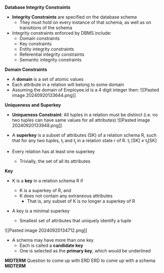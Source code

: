 **Database Integrity Constraints**
- **Integrity Constraints** are specified on the database schema
	- They must hold on every instance of that schema, as well as on transitions of the schema
- Integrity constraints enforced by DBMS include:
	- Domain constraints
	- Key constraints
	- Entity integrity constraints
	- Referential integrity constraints
	- Semantic integrity constraints

**Domain Constraints**
- A **domain** is a set of atomic values
- Each attribute in a relation will belong to some domain
- Assuming the domain of Employee.id is a 4 digit integer then:
![[Pasted image 20240920133644.png]]

**Uniqueness and Superkey**
- **Uniqueness Constraint**: All tuples in a relation must be distinct (i.e. no two tuples can have same values for all attributes)
![[Pasted image 20240920133948.png]]

- A **superkey** is a subset of attributes (SK) of a relation schema R, such that for any two tuples, t<sub>i</sub> and t<sub>j</sub> in a relation state r of R.
				t<sub>i</sub> [SK] ≠ t<sub>j</sub>[SK]
- Every relation has at least one superkey
	- Trivially, the set of all its attributes

**Key**
- K is a **key** in a relation schema R if
	- K is a superkey of R, and
	- K does not contain any extraneous attributes
		- That is, any subset of K is no longer a superkey of R

- A key is a minimal superkey
	- Smallest set of attributes that uniquely identify a tuple

![[Pasted image 20240920134712.png]]

- A schema may have more than one key
	- Each is called a **candidate key**
	- One is selected as the **primary key**, which would be underlined




**MIDTERM**
Question to come up with ERD
ERD to come up with a schema
**MIDTERM**